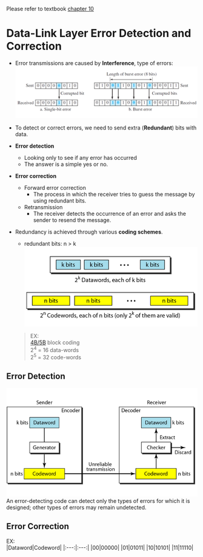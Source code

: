 Please refer to textbook [chapter 10](https://github.com/cnchenpu/data-comm/blob/master/ppt/Ch10-Forouzan.ppt)

# Data-Link Layer Error Detection and Correction
- Error transmissions are caused by __Interference__, type of errors: <br>
![](fig/bit-error.png)
- To detect or correct errors, we need to send extra (__Redundant__) bits with data.
- __Error detection__
  - Looking only to see if any error has occurred
  - The answer is a simple yes or no.
- __Error correction__
  - Forward error correction
    - The process in which the receiver tries to guess the message by using redundant bits.
  - Retransmission
    - The receiver detects the occurrence of an error and asks the sender to resend the message.
- Redundancy is achieved through various __coding schemes__.
  - redundant bits: n > k
  ![](fig/coding-scheme.png)
  
  > EX: <br>
  > [4B/5B](https://github.com/cnchenpu/data-comm/blob/master/11_data-comm_digital-trans_D2D.md#4b5b) block coding <br>
  > 2<sup>4</sup> = 16 data-words <br>
  > 2<sup>5</sup> = 32 code-words <br>

## Error Detection
![](fig/error-detection-model.png) <br>
An error-detecting code can detect only the types of errors for which it is designed; other types of errors may remain undetected.

## Error Correction
EX: <br>
|Dataword|Codeword|
|:---:|:---:|
|00|00000|
|01|01011|
|10|10101|
|11|11110|

